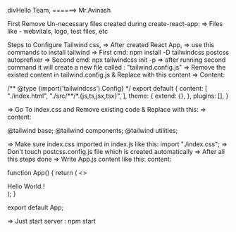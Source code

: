 divHello Team,
======> Mr.Avinash

First Remove Un-necessary files created during create-react-app:
=> Files like - webvitals, logo, test files, etc

Steps to Configure Tailwind css,
=> After created React App,
=> use this commands to install tailwind
=> First cmd: npm install -D tailwindcss postcss autoprefixer
=> Second cmd: npx tailwindcss init -p
=> after running second command it will create a new file called : "tailwind.config.js"
=> Remove the existed content in tailwind.config.js & Replace with this content
=> Content:

/** @type {import('tailwindcss').Config} \*/
export default {
content: [
"./index.html",
"./src/**/\*.{js,ts,jsx,tsx}",
],
theme: {
extend: {},
},
plugins: [],
}

=> Go To index.css and Remove existing code & Replace with this:
=> content:

@tailwind base;
@tailwind components;
@tailwind utilities;

=> Make sure index.css imported in index.js like this: import "./index.css";
=> Don't touch postcss.config.js file which is created automatically
=> After all this steps done
=> Write App.js content like this:
content:

function App() {
return (
<>

<div className="text-4xl font-bold text-blue-600">Hello World.!</div>
</>
);
}

export default App;

=> Just start server : npm start
